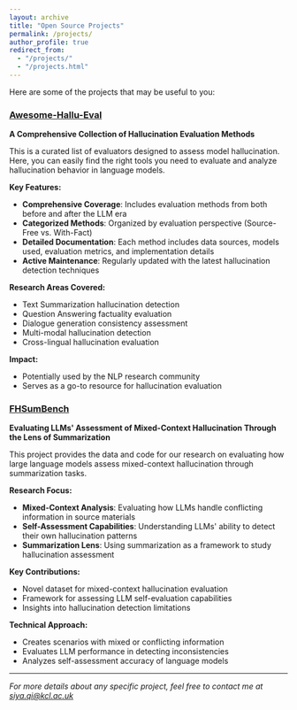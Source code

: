 ```yaml
---
layout: archive
title: "Open Source Projects"
permalink: /projects/
author_profile: true
redirect_from: 
  - "/projects/"
  - "/projects.html"
---
```



Here are some of the projects that may be useful to you:


### [Awesome-Hallu-Eval](https://github.com/siyaqi/Awesome-Hallu-Eval)
**A Comprehensive Collection of Hallucination Evaluation Methods**

This is a curated list of evaluators designed to assess model hallucination. Here, you can easily find the right tools you need to evaluate and analyze hallucination behavior in language models.

**Key Features:**
- **Comprehensive Coverage**: Includes evaluation methods from both before and after the LLM era
- **Categorized Methods**: Organized by evaluation perspective (Source-Free vs. With-Fact)
- **Detailed Documentation**: Each method includes data sources, models used, evaluation metrics, and implementation details
- **Active Maintenance**: Regularly updated with the latest hallucination detection techniques

**Research Areas Covered:**
- Text Summarization hallucination detection
- Question Answering factuality evaluation
- Dialogue generation consistency assessment
- Multi-modal hallucination detection
- Cross-lingual hallucination evaluation

**Impact:**
- Potentially used by the NLP research community
- Serves as a go-to resource for hallucination evaluation

### [FHSumBench](https://github.com/siyaqi/FHSumBench)
**Evaluating LLMs' Assessment of Mixed-Context Hallucination Through the Lens of Summarization**

This project provides the data and code for our research on evaluating how large language models assess mixed-context hallucination through summarization tasks.

**Research Focus:**
- **Mixed-Context Analysis**: Evaluating how LLMs handle conflicting information in source materials
- **Self-Assessment Capabilities**: Understanding LLMs' ability to detect their own hallucination patterns
- **Summarization Lens**: Using summarization as a framework to study hallucination assessment

**Key Contributions:**
- Novel dataset for mixed-context hallucination evaluation
- Framework for assessing LLM self-evaluation capabilities
- Insights into hallucination detection limitations

**Technical Approach:**
- Creates scenarios with mixed or conflicting information
- Evaluates LLM performance in detecting inconsistencies
- Analyzes self-assessment accuracy of language models

---

*For more details about any specific project, feel free to contact me at siya.qi@kcl.ac.uk* 